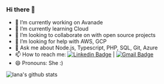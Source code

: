 ### Hi there 👋

- 🔭 I’m currently working on Avanade
- 🌱 I’m currently learning Cloud
- 👯 I’m looking to collaborate on with open source projects
- 🤔 I’m looking for help with AWS, GCP
- 💬 Ask me about Node.js, Typescript, PHP, SQL, Git, Azure
- 📫 How to reach me: [![Linkedin Badge](https://img.shields.io/badge/-Iana%20Souza-blue?style=flat-square&logo=Linkedin&logoColor=white&link=https://www.linkedin.com/in/ianasousa/)](https://www.linkedin.com/in/ianasouza/) 
| 
[![Gmail Badge](https://img.shields.io/badge/-ianasousati@gmail.com-c14438?style=flat-square&logo=Gmail&logoColor=white&link=mailto:ianasousati@gmail.com)](mailto:ianasousati@gmail.com)
- 😄 Pronouns: She :)

![Iana's github stats](https://github-readme-stats.vercel.app/api/top-langs/?username=IanaCris&layout=compact&langs_count=7&theme=dark)


<!--
**IanaCris/IanaCris** is a ✨ _special_ ✨ repository because its `README.md` (this file) appears on your GitHub profile.

Here are some ideas to get you started:

- 🔭 I’m currently working on ...
- 🌱 I’m currently learning ...
- 👯 I’m looking to collaborate on ...
- 🤔 I’m looking for help with ...
- 💬 Ask me about ...
- 📫 How to reach me: ...
- 😄 Pronouns: ...
- ⚡ Fun fact: ...
-->
